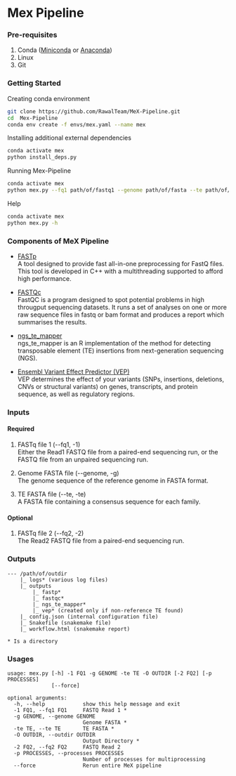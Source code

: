 # Mex Pipeline

### Pre-requisites
1. Conda (<a href="https://docs.conda.io/en/latest/miniconda.html">Miniconda</a> or <a href="https://www.anaconda.com/products/individual">Anaconda</a>)
2. Linux
3. Git

### Getting Started
Creating conda environment
```bash
git clone https://github.com/RawalTeam/MeX-Pipeline.git
cd  Mex-Pipeline
conda env create -f envs/mex.yaml --name mex
```

Installing additional external dependencies
```bash
conda activate mex
python install_deps.py
```

Running Mex-Pipeline
```bash
conda activate mex
python mex.py --fq1 path/of/fastq1 --genome path/of/fasta --te path/of/fasta --outdir path/of/output_folder -p 2
```

Help
```bash
conda activate mex
python mex.py -h
```

### Components of MeX Pipeline
* <a href="https://github.com/OpenGene/fastp">FASTp</a>\
A tool designed to provide fast all-in-one preprocessing for FastQ files. This tool is developed in C++ with a multithreading supported to afford high performance.

* <a href="https://github.com/s-andrews/FastQC">FASTQc</a>\
FastQC is a program designed to spot potential problems in high througput sequencing datasets. It runs a set of analyses on one or more raw sequence files in fastq or bam format and produces a report which summarises the results.

* <a href="https://github.com/bergmanlab/ngs_te_mapper">ngs_te_mapper</a>\
ngs_te_mapper is an R implementation of the method for detecting transposable element (TE) insertions from next-generation sequencing (NGS).
  
* <a href="https://www.ensembl.org/vep">Ensembl Variant Effect Predictor (VEP)</a>\
VEP determines the effect of your variants (SNPs, insertions, deletions, CNVs or structural variants) on genes, transcripts, and protein sequence, as well as regulatory regions.

### Inputs
#### Required
1. FASTq file 1 (--fq1, -1)\
Either the Read1 FASTQ file from a paired-end sequencing run, or the FASTQ file from an unpaired sequencing run.
   
2. Genome FASTA file (--genome, -g)\
The genome sequence of the reference genome in FASTA format.

3. TE FASTA file (--te, -te)\
A FASTA file containing a consensus sequence for each family.
   
#### Optional
1. FASTq file 2 (--fq2, -2)\
The Read2 FASTQ file from a paired-end sequencing run.
   
### Outputs
    --- /path/of/outdir
        |_ logs* (various log files)
        |_ outputs
            |_ fastp*
            |_ fastqc*
            |_ ngs_te_mapper*
            |_ vep* (created only if non-reference TE found)
        |_ config.json (internal configuration file)
        |_ Snakefile (snakemake file)
        |_ workflow.html (snakemake report)
    
    * Is a directory

### Usages
```
usage: mex.py [-h] -1 FQ1 -g GENOME -te TE -O OUTDIR [-2 FQ2] [-p PROCESSES]
              [--force]

optional arguments:
  -h, --help            show this help message and exit
  -1 FQ1, --fq1 FQ1     FASTQ Read 1 *
  -g GENOME, --genome GENOME
                        Genome FASTA *
  -te TE, --te TE       TE FASTA *
  -O OUTDIR, --outdir OUTDIR
                        Output Directory *
  -2 FQ2, --fq2 FQ2     FASTQ Read 2
  -p PROCESSES, --processes PROCESSES
                        Number of processes for multiprocessing
  --force               Rerun entire MeX pipeline

```
